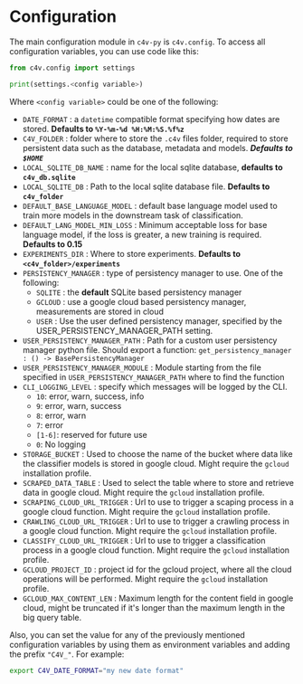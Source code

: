 # Configuration
The main configuration module in `c4v-py` is `c4v.config`. To access all configuration variables, you can use code like this:

```python
from c4v.config import settings

print(settings.<config variable>)
```

Where `<config variable>` could be one of the following:

- `DATE_FORMAT` : a `datetime` compatible format specifying how dates are stored. **Defaults to `%Y-%m-%d %H:%M:%S.%f%z`**
- `C4V_FOLDER` : folder where to store the `.c4v` files folder, required to store persistent data such as the database, metadata and models. ***Defaults to `$HOME`***
- `LOCAL_SQLITE_DB_NAME` : name for the local sqlite database, **defaults to `c4v_db.sqlite`**
- `LOCAL_SQLITE_DB` : Path to the local sqlite database file. **Defaults to `c4v_folder`**
- `DEFAULT_BASE_LANGUAGE_MODEL` : default base language model used to train more models in the downstream task of classification.
- `DEFAULT_LANG_MODEL_MIN_LOSS` : Minimum acceptable loss for base language model, if the loss is greater, a new training is required. **Defaults to 0.15**
- `EXPERIMENTS_DIR` : Where to store experiments. **Defaults to `<c4v_folder>/experiments`**
- `PERSISTENCY_MANAGER` : type of persistency manager to use. One of the following:
    - `SQLITE` : the **default** SQLite based persistency manager
    - `GCLOUD`  : use a google cloud based persistency manager, measurements are stored in cloud
    - `USER` : Use the user defined persistency manager, specified by the USER_PERSISTENCY_MANAGER_PATH setting.
- `USER_PERSISTENCY_MANAGER_PATH` : Path for a custom user persistency manager python file. Should export a function: `get_persistency_manager : () -> BasePersistencyManager`
- `USER_PERSISTENCY_MANAGER_MODULE` : Module starting from the file specified in  `USER_PERSISTENCY_MANAGER_PATH` where to find the function
- `CLI_LOGGING_LEVEL` : specify which messages will be logged by the CLI. 
    - `10`: error, warn, success, info
    - `9`:  error, warn, success
    - `8`:  error, warn
    - `7`:  error
    - `[1-6]`:  reserved for future use
    - `0`: No logging 
- `STORAGE_BUCKET` : Used to choose the name of the bucket where data like the classifier models is stored in google cloud. Might require the `gcloud` installation profile.
- `SCRAPED_DATA_TABLE` : Used to select the table where to store and retrieve data in  google cloud. Might require the `gcloud` installation profile.
- `SCRAPING_CLOUD_URL_TRIGGER` : Url to use to trigger a scaping process in a google cloud function. Might require the `gcloud` installation profile.
- `CRAWLING_CLOUD_URL_TRIGGER` : Url to use to trigger a crawling process in a google cloud function. Might require the `gcloud` installation profile.
- `CLASSIFY_CLOUD_URL_TRIGGER` : Url to use to trigger a classification process in a google cloud function.  Might require the `gcloud` installation profile.
- `GCLOUD_PROJECT_ID` : project id for the gcloud project, where all the cloud operations will be performed. Might require the `gcloud` installation profile.
- `GCLOUD_MAX_CONTENT_LEN` : Maximum length for the content field in google cloud, might be truncated if it's longer than the maximum length in the big query table.

Also, you can set the value for any of the previously mentioned configuration variables by using them as environment variables and adding the prefix `"C4V_"`. For example:

```bash
export C4V_DATE_FORMAT="my new date format"
```
